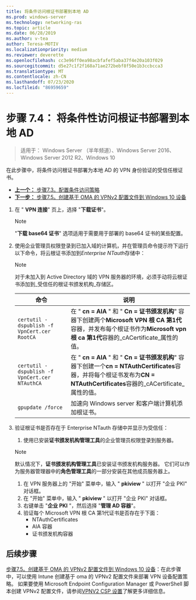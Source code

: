 ```yaml
---
title: 将条件访问根证书部署到本地 AD
ms.prod: windows-server
ms.technology: networking-ras
ms.topic: article
ms.date: 06/28/2019
ms.author: v-tea
author: Teresa-MOTIV
ms.localizationpriority: medium
ms.reviewer: deverette
ms.openlocfilehash: cc3e96ff0ea98acbfafef5aba37f4e20a103f029
ms.sourcegitcommit: d5e27c1f2f168a71ae272bebf8f50e1b3ccbcca3
ms.translationtype: MT
ms.contentlocale: zh-CN
ms.lasthandoff: 07/23/2020
ms.locfileid: "86959659"
---
```

# <a name="step-74-deploy-conditional-access-root-certificates-to-on-premises-ad"></a>步骤 7.4： 将条件性访问根证书部署到本地 AD

>适用于： Windows Server （半年频道）、Windows Server 2016、Windows Server 2012 R2、Windows 10

在此步骤中，将条件访问根证书部署为本地 AD 的 VPN 身份验证的受信任根证书。

- [**上一个：** 步骤7.3。配置条件访问策略](vpn-config-conditional-access-policy.md)
- [**下一步：** 步骤7.5。创建基于 OMA 的 VPNv2 配置文件到 Windows 10 设备](vpn-create-oma-dm-based-vpnv2-profiles.md)

1. 在 " **VPN 连接**" 页上，选择 "**下载证书**"。

   >[!NOTE]
   >"**下载 base64 证书**" 选项适用于需要用于部署的 base64 证书的某些配置。

2. 使用企业管理员权限登录到已加入域的计算机，并在管理员命令提示符下运行以下命令，将云根证书添加到*Enterprise NTauth*存储中：

   >[!NOTE]
   >对于未加入到 Active Directory 域的 VPN 服务器的环境，必须手动将云根证书添加到_受信任的根证书颁发机构_存储区。

   | 命令 | 说明 |
   | --- | --- |
   | `certutil -dspublish -f VpnCert.cer RootCA` | 在 " **cn = AIA** " 和 " **Cn = 证书颁发机构**" 容器下创建两个**Microsoft VPN 根 CA 第1代**容器，并发布每个根证书作为**Microsoft vpn 根 ca 第1代**容器的_cACertificate_属性的值。 |
   | `certutil -dspublish -f VpnCert.cer NTAuthCA` | 在 " **cn = AIA** " 和 " **Cn = 证书颁发机构**" 容器下创建一个**cn = NTAuthCertificates**容器，并将每个根证书发布为**CN = NTAuthCertificates**容器的_cACertificate_属性的值。 |
   | `gpupdate /force` | 加速向 Windows server 和客户端计算机添加根证书。 |

3. 验证根证书是否存在于 Enterprise NTauth 存储中并显示为受信任：
   1. 使用已安装**证书颁发机构管理工具**的企业管理员权限登录到服务器。

   >[!NOTE]
   >默认情况下，**证书颁发机构管理工具**已安装证书颁发机构服务器。 它们可以作为服务器管理器中的**角色管理工具**的一部分安装在其他成员服务器上。

   1. 在 VPN 服务器上的 "开始" 菜单中，输入 " **pkiview** " 以打开 "企业 PKI" 对话框。
   1. 在 "开始" 菜单中，输入 " **pkiview** " 以打开 "企业 PKI" 对话框。
   1. 右键单击 "**企业 PKI** "，然后选择 "**管理 AD 容器**"。
   1. 验证每个 Microsoft VPN 根 CA 第1代证书是否存在于下面：
      - NTAuthCertificates
      - AIA 容器
      - 证书颁发机构容器

## <a name="next-steps"></a>后续步骤

[步骤7.5。创建基于 OMA 的 VPNv2 配置文件到 Windows 10 设备](vpn-create-oma-dm-based-vpnv2-profiles.md)：在此步骤中，可以使用 Intune 创建基于 oma 的 VPNv2 配置文件来部署 VPN 设备配置策略。 如果要使用 Microsoft Endpoint Configuration Manager 或 PowerShell 脚本创建 VPNv2 配置文件，请参阅[VPNV2 CSP 设置](/windows/client-management/mdm/vpnv2-csp)了解更多详细信息。
